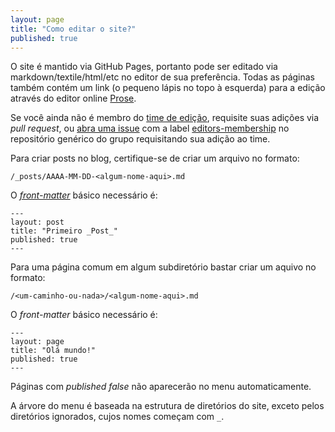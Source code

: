 ```yaml
---
layout: page
title: "Como editar o site?"
published: true
---
```


O site é mantido via GitHub Pages, portanto pode ser editado via
markdown/textile/html/etc no editor de sua preferência. Todas as páginas também
contém um link (o pequeno lápis no topo à esquerda) para a edição através do
editor online [Prose](http://prose.io).

Se você ainda não é membro do
[time de edição](https://github.com/orgs/ccppbrasil/teams/editors), requisite
suas adições via *pull request*, ou
[abra uma issue](https://github.com/ccppbrasil/ccppbrasil/issues/new) com a
label [editors-membership](https://github.com/ccppbrasil/ccppbrasil/issues?labels=editors-membership)
no repositório genérico do grupo requisitando sua adição ao time.

Para criar posts no blog, certifique-se de criar um arquivo no formato:

`/_posts/AAAA-MM-DD-<algum-nome-aqui>.md`

O [_front-matter_](http://jekyllrb.com/docs/frontmatter/) básico necessário é:

    ---
    layout: post
    title: "Primeiro _Post_"
    published: true
    ---

Para uma página comum em algum subdiretório bastar criar um aquivo no formato:

`/<um-caminho-ou-nada>/<algum-nome-aqui>.md`

O _front-matter_ básico necessário é:

    ---
    layout: page
    title: "Olá mundo!"
    published: true
    ---

Páginas com _published false_ não aparecerão no menu automaticamente.

A árvore do menu é baseada na estrutura de diretórios do site, exceto pelos
diretórios ignorados, cujos nomes começam com `_`.
